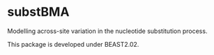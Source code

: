 substBMA
========

Modelling across-site variation in the nucleotide substitution process.

This package is developed under BEAST2.02.

